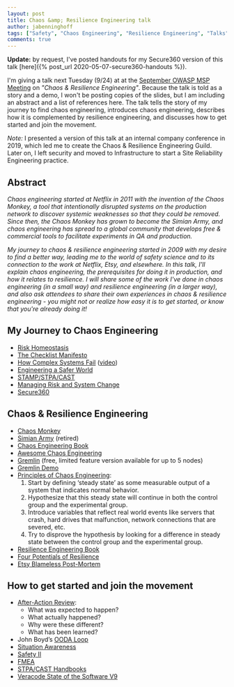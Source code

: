 ```yaml
---
layout: post
title: Chaos &amp; Resilience Engineering talk
author: jabenninghoff
tags: ["Safety", "Chaos Engineering", "Resilience Engineering", "Talks"]
comments: true
---
```

**Update:** by request, I've posted handouts for my Secure360 version of this talk [here]({% post_url 2020-05-07-secure360-handouts %}).

I'm giving a talk next Tuesday (9/24) at at the [September OWASP MSP Meeting](https://www.meetup.com/OWASP-MSP-Meetup/events/264466608/) on *"Chaos & Resilience Engineering"*. Because the talk is told as a story and a demo, I won't be posting copies of the slides, but I am including an abstract and a list of references here. The talk tells the story of my journey to find chaos engineering, introduces chaos engineering, describes how it is complemented by resilience engineering, and discusses how to get started and join the movement.

*Note:* I presented a version of this talk at an internal company conference in 2019, which led me to create the Chaos & Resilience Engineering Guild. Later on, I left security and moved to Infrastructure to start a Site Reliability Engineering practice.

## Abstract

*Chaos engineering started at Netflix in 2011 with the invention of the Chaos Monkey, a tool that intentionally disrupted systems on the production network to discover systemic weaknesses so that they could be removed. Since then, the Chaos Monkey has grown to become the Simian Army, and chaos engineering has spread to a global community that develops free & commercial tools to facilitate experiments in QA and production.*

*My journey to chaos & resilience engineering started in 2009 with my desire to find a better way, leading me to the world of safety science and to its connection to the work at Netflix, Etsy, and elsewhere. In this talk, I'll explain chaos engineering, the prerequisites for doing it in production, and how it relates to resilience. I will share some of the work I've done in chaos engineering (in a small way) and resilience engineering (in a larger way), and also ask attendees to share their own experiences in chaos & resilience engineering - you might not or realize how easy it is to get started, or know that you're already doing it!*

## My Journey to Chaos Engineering

- [Risk Homeostasis](https://en.wikipedia.org/wiki/Risk_compensation#Risk_homeostasis)
- [The Checklist Manifesto](https://en.wikipedia.org/wiki/The_Checklist_Manifesto)
- [How Complex Systems Fail](http://web.mit.edu/2.75/resources/random/How%20Complex%20Systems%20Fail.pdf) ([video](https://www.youtube.com/watch?v=2S0k12uZR14))
- [Engineering a Safer World](https://mitpress.mit.edu/books/engineering-safer-world)
- [STAMP/STPA/CAST](https://psas.scripts.mit.edu/home/)
- [Managing Risk and System Change](https://psychology.tcd.ie/postgraduate/msc-riskandchange/)
- [Secure360](https://secure360.org)

## Chaos & Resilience Engineering

- [Chaos Monkey](https://github.com/Netflix/chaosmonkey)
- [Simian Army](https://github.com/Netflix/SimianArmy) (retired)
- [Chaos Engineering Book](https://www.oreilly.com/library/view/chaos-engineering/9781491988459/)
- [Awesome Chaos Engineering](https://github.com/dastergon/awesome-chaos-engineering)
- [Gremlin](https://www.gremlin.com) (free, limited feature version available for up to 5 nodes)
- [Gremlin Demo](https://github.com/jabenninghoff/gremlin-demo)
- [Principles of Chaos Engineering](https://principlesofchaos.org):
  1. Start by defining ‘steady state’ as some measurable output of a system that indicates normal behavior.
  1. Hypothesize that this steady state will continue in both the control group and the experimental group.
  1. Introduce variables that reflect real world events like servers that crash, hard drives that malfunction, network connections that are severed, etc.
  1. Try to disprove the hypothesis by looking for a difference in steady state between the control group and the experimental group.
- [Resilience Engineering Book](https://www.crcpress.com/Resilience-Engineering-Concepts-and-Precepts/Woods-Hollnagel/p/book/9780754649045)
- [Four Potentials of Resilience](https://erikhollnagel.com/ideas/resilience%20assessment%20grid.html)
- [Etsy Blameless Post-Mortem](https://codeascraft.com/2016/11/17/debriefing-facilitation-guide/)

## How to get started and join the movement

- [After-Action Review](https://en.wikipedia.org/wiki/After-action_review):
  - What was expected to happen?
  - What actually happened?
  - Why were these different?
  - What has been learned?
- John Boyd’s [OODA Loop](https://en.wikipedia.org/wiki/OODA_loop)
- [Situation Awareness](https://en.wikipedia.org/wiki/Situation_awareness#Theoretical_model)
- [Safety II](https://www.england.nhs.uk/signuptosafety/wp-content/uploads/sites/16/2015/10/safety-1-safety-2-whte-papr.pdf)
- [FMEA](https://en.wikipedia.org/wiki/Failure_mode_and_effects_analysis)
- [STPA/CAST Handbooks](http://psas.scripts.mit.edu/home/materials/)
- [Veracode State of the Software V9](https://info.veracode.com/report-state-of-software-security-volume-9.html)
